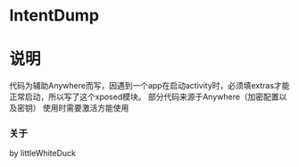 # IntentDump
# 说明

代码为辅助Anywhere而写，因遇到一个app在启动activity时，必须填extras才能正常启动，所以写了这个xposed模块。
部分代码来源于Anywhere（加密配置以及密钥）
使用时需要激活方能使用

### 关于

by littleWhiteDuck
